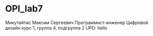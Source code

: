# OPI_lab7
Микутайтис
Максим
Сергеевич
Программист-инженер
Цифровой дизайн
курс 1, группа 4, подгруппа 2
UPD: hello

